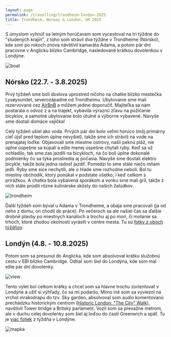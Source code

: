 ```yaml
---
layout: page
permalink: /travelling/trondheim-london-2025
title: Trondheim, Norway & London, UK 2025
---
```


S úmyslom vyhnúť sa letným horúčavam som vycestoval na tri týždne do "studených krajín", z toho som strávil dva týždne v Trondheime (Nórsko), kde som po rokoch znova návštívil kamaráta Adama, a potom pár dní pracovne v Anglicku blízko Cambridge, nasledované krátkou dovolenkou v Londýne.

![boat](https://lh3.googleusercontent.com/pw/AP1GczNvM94mRFwRHMBzconO829DG7ahDORnjOi0hckWczH6H5s_sIKDuB7ovIzze2XEPYmOo-ql0GzAeZccQM4ecfwi71bK2NIzj_mTG7-yx62BymSVz6uzWWlHD5Pi1a0TFz9xuPREt0ZwlRCso9hgnSdypQ=w3600-h2026-s-no?authuser=0)

Nórsko (22.7. - 3.8.2025)
--------------------------

Prvý týždeň sme boli doslova uprostred ničoho na chatke blízko mestečka Lysøysundet, severozápadne od Trondheimu. Ubytovanie sme mali rezervované cez [AirBnB](https://www.airbnb.co.in/rooms/708366261154620155) a môžem jedine doporučiť. Majiteľka sa nám postarala o odvoz z a na trajekt, vybavila výraznú zľavu na požičanie bicyklov, a samotné ubytovanie bolo útulné a výborne vybavené. Navyše sme dostali domáce vajíčka!

Celý týždeň ušiel ako voda. Prvých pár dní bolo veľmi horúco (môj primárny cieľ újsť pred teplom úplne nevyšiel), takže sme ich strávili na vode na prenajatej loďke. Objavovali sme miestne ostrovy, našli peknú pláž, nie úplne úspešne sa kúpali a ešte menej úspešne chytali ryby. Keď sa už ochladilo, tak sme zas jazdili na bicykloch, na čo boli úplne dokonalé podmienky čo sa týka prostredia aj počasia. Navyše sme dostali elektro bicykle, takže bola jedna radosť jazdiť. Pomedzi to sme stále niečo mňam jedli. Ryby sme síce nechytili, ale o hlade sme rozhodne neboli. Bol tu miestny obchodík, ktorý ponúkal v podstate všetko, i keď celkom s prirážkou. A chatka bola vybavená sporákom a vonku sme mali gril, takže z nich stále prúdili rôzne kulinárske skôsty do našich žalúdkov.

![trondheim](https://lh3.googleusercontent.com/pw/AP1GczP32_aHOMoiEg2erBSE3q3FPOKCFHaKFeg3kC41KvursVoq8aXXeBC4IR-ViFX1HKVtF0YJnhQFSCnjxyrh2BD2dx7kn1e_PdyBG9mND6xCRNmrK8L-vrr8lYVLWG4D6XRLDCH0VrhgJIr4DhzxNCaiWA=w3600-h2026-s-no?authuser=0)

Ďalší týždeň som býval u Adama v Trondheime, a obaja sme pracovali (ja od neho z domu, on chodil do práce). Po večeroch sa ale našiel čas sa ďalšie drobné plavby po miestnych kanáloch a trochu aj po mori, či motanie sa trhoch, ktoré zhodou okolností vyrástli v centre mesta. Tu sú [fotky z oboch týždňov](https://photos.app.goo.gl/9T2o9JjrfkLS3quj7).

Londýn (4.8. - 10.8.2025)
-------------------------

Potom som sa presunul do Anglicka, kde som absolvoval krátku služobnú cestu v EBI blízko Cambridge. Odtiaľ som šiel do Londýna, kde som mal ešte pár dní dovolenky.

![view](https://lh3.googleusercontent.com/pw/AP1GczNdSOYoKBOTWXYZH6BVdBNDvH3OkcuhG8zvXW56Aw7y401j9gxY_pUSn0jCFrGNMlRKWzlVc8nEJlatHl6ep8ml-HzzEpYLvqasksiM0DLmEoMyQaN_jJ3MV6y7cyH2h2gDRADZw0dmcyK0IwLiJR2txQ=w3600-h2026-s-no?authuser=0)

Tento výlet bol celkom krátky a chcel som sa hlavne trochu zorientovať v Londýne a užiť si výhľady, čo sa mi podarilo. Mimo iné som sa vyviezol na vrchol mrakodrapu do tzv. Sky garden, absolvoval som audio komentovanú prechádzku historickým centrom ([Historic London: "The City" Walk](https://www.ricksteves.com/watch-read-listen/audio/audio-tours/london)), navštívil Tower bridge a Britský parlament. Vozil som sa prevažne metrom, ale v duchu celej dovolenky som šiel aj loďou do časti Greenwich a späť. Tu je [viac fotiek](https://photos.app.goo.gl/9Xs8xbYjDyNDuZTH7) z týždňa v Londýne.

![mapka](https://i.imgur.com/sVHSfqz.png)
